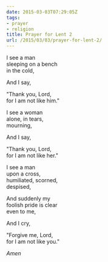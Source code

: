 ```yaml
---
date: 2015-03-03T07:29:05Z
tags:
- prayer
- religion
title: Prayer for Lent 2
url: /2015/03/03/prayer-for-lent-2/
---
```


I see a man  
sleeping on a bench  
in the cold,

And I say,

"Thank you, Lord,  
for I am not like him."

I see a woman  
alone, in tears,  
mourning,

And I say,

"Thank you, Lord,  
for I am not like her."

I see a man  
upon a cross,  
humiliated, scorned,  
despised,

And suddenly my  
foolish pride is clear  
even to me,

And I cry,

"Forgive me, Lord,  
for I am not like you."

*Amen*
